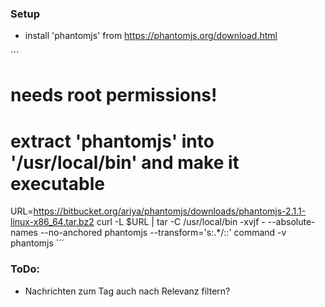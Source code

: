 ### Setup
* install 'phantomjs' from https://phantomjs.org/download.html

´´´
# needs root permissions!
# extract 'phantomjs' into '/usr/local/bin' and make it executable
URL=https://bitbucket.org/ariya/phantomjs/downloads/phantomjs-2.1.1-linux-x86_64.tar.bz2
curl -L $URL | tar -C /usr/local/bin -xvjf - --absolute-names --no-anchored phantomjs --transform='s:.*/::'
command -v phantomjs
´´´

### ToDo:
* Nachrichten zum Tag auch nach Relevanz filtern?
